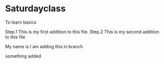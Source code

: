 # Saturdayclass
To learn basics

Step.1  This is my first addition to this file.
Step.2  This is my second addition to this file

My name is 
I am adding this in branch

something added
